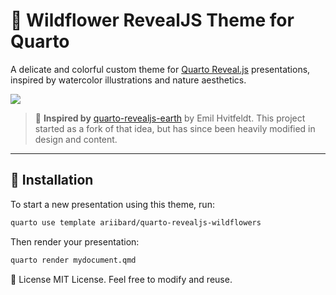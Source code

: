 # 🌸 Wildflower RevealJS Theme for Quarto

A delicate and colorful custom theme for [Quarto Reveal.js](https://quarto.org/docs/presentations/revealjs/) presentations, inspired by watercolor illustrations and nature aesthetics.

![](template.gif)

> 📌 **Inspired by** [quarto-revealjs-earth](https://github.com/EmilHvitfeldt/quarto-revealjs-earth) by Emil Hvitfeldt. This project started as a fork of that idea, but has since been heavily modified in design and content.

---



## 🚀 Installation

To start a new presentation using this theme, run:

```bash
quarto use template ariibard/quarto-revealjs-wildflowers
```
Then render your presentation:

```bash
quarto render mydocument.qmd
```

🪷 License
MIT License. Feel free to modify and reuse.
